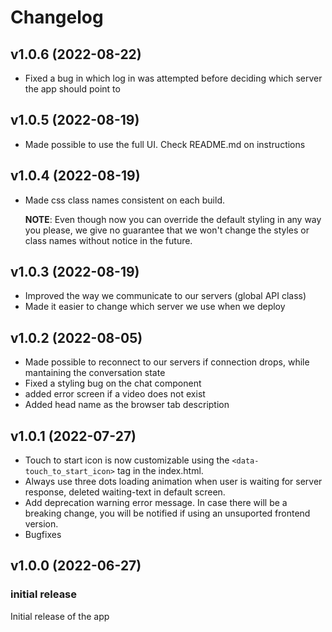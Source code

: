 # Changelog

## v1.0.6 (2022-08-22)

- Fixed a bug in which log in was attempted before deciding which server the app should point to

## v1.0.5 (2022-08-19)

- Made possible to use the full UI. Check README.md on instructions

## v1.0.4 (2022-08-19)

- Made css class names consistent on each build.

  **NOTE**: Even though now you can override the default styling in any way you please, we give no guarantee that we won't change the styles or class names without notice in the future.

## v1.0.3 (2022-08-19)

- Improved the way we communicate to our servers (global API class)
- Made it easier to change which server we use when we deploy

## v1.0.2 (2022-08-05)

- Made possible to reconnect to our servers if connection drops, while mantaining the conversation state
- Fixed a styling bug on the chat component
- added error screen if a video does not exist
- Added head name as the browser tab description

## v1.0.1 (2022-07-27)

- Touch to start icon is now customizable using the `<data-touch_to_start_icon>` tag in the index.html.
- Always use three dots loading animation when user is waiting for server response, deleted waiting-text in default screen.
- Add deprecation warning error message. In case there will be a breaking change, you will be notified if using an unsuported frontend version.
- Bugfixes

## v1.0.0 (2022-06-27)

### initial release

Initial release of the app
